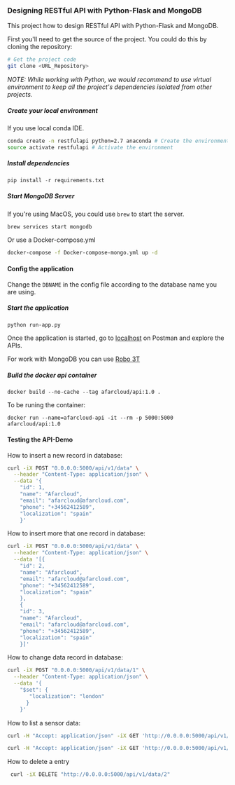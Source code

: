 ### Designing RESTful API with Python-Flask and MongoDB

This  project  how to design RESTful API with Python-Flask and MongoDB.

First you'll need to get the source of the project. You could do this by cloning the repository:

```bash
# Get the project code
git clone <URL_Repository>
```

*NOTE: While working with Python, we would recommend to use virtual environment
to keep all the project's dependencies isolated from other projects.*

##### Create your local environment

If you use local conda IDE.

```bash
conda create -n restfulapi python=2.7 anaconda # Create the environment
source activate restfulapi # Activate the environment
```

##### Install dependencies

```python
pip install -r requirements.txt
```

##### Start MongoDB Server

If you're using MacOS, you could use `brew` to start the server.

```bash
brew services start mongodb
```
Or use a Docker-compose.yml

```bash
docker-compose -f Docker-compose-mongo.yml up -d
```

#### Config the application

Change the `DBNAME` in the config file according to the database name you are using.

##### Start the application

```bash
python run-app.py
```

Once the application is started, go to [localhost](http://localhost:5000/)
on Postman and explore the APIs.

For work with MongoDB you can use [Robo 3T](https://robomongo.org/download)

##### Build the docker api container

    docker build --no-cache --tag afarcloud/api:1.0 .

To be runing the container:

    docker run --name=afarcloud-api -it --rm -p 5000:5000 afarcloud/api:1.0

#### Testing the API-Demo

How to insert a new record in database:
```bash
curl -iX POST "0.0.0.0:5000/api/v1/data" \
  --header "Content-Type: application/json" \
  --data '{
    "id": 1,
    "name": "Afarcloud",
    "email": "afarcloud@afarcloud.com",
    "phone": "+34562412589",
    "localization": "spain"
    }'

```
How to insert more that one record in database:

```bash
curl -iX POST "0.0.0.0:5000/api/v1/data" \
  --header "Content-Type: application/json" \
  --data '[{
    "id": 2,
    "name": "Afarcloud",
    "email": "afarcloud@afarcloud.com",
    "phone": "+34562412589",
    "localization": "spain"
    },
    {
    "id": 3,
    "name": "Afarcloud",
    "email": "afarcloud@afarcloud.com",
    "phone": "+34562412589",
    "localization": "spain"
    }]'

```

How to change data  record in database:
```bash
curl -iX POST "0.0.0.0:5000/api/v1/data/1" \
  --header "Content-Type: application/json" \
  --data '{
    "$set": {
       "localization": "london"
      }
    }'

```

How to list a sensor data:
```bash
curl -H "Accept: application/json" -iX GET 'http://0.0.0.0:5000/api/v1/data?id=2'

curl -H "Accept: application/json" -iX GET 'http://0.0.0.0:5000/api/v1/data?localization=spain'

```

How to delete a entry
```bash
 curl -iX DELETE "http://0.0.0.0:5000/api/v1/data/2"
```